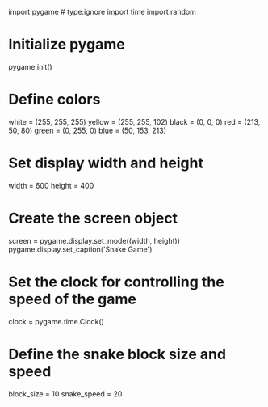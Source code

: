 import pygame # type:ignore
import time
import random

# Initialize pygame
pygame.init()

# Define colors
white = (255, 255, 255)
yellow = (255, 255, 102)
black = (0, 0, 0)
red = (213, 50, 80)
green = (0, 255, 0)
blue = (50, 153, 213)

# Set display width and height
width = 600
height = 400

# Create the screen object
screen = pygame.display.set_mode((width, height))
pygame.display.set_caption('Snake Game')

# Set the clock for controlling the speed of the game
clock = pygame.time.Clock()

# Define the snake block size and speed
block_size = 10
snake_speed = 20

